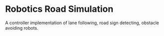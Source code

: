 # Robotics Road Simulation
A controller implementation of lane following, road sign detecting, obstacle avoiding robots.
